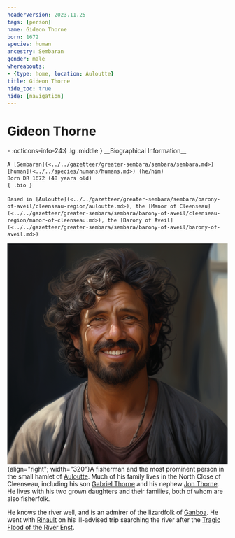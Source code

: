 ```yaml
---
headerVersion: 2023.11.25
tags: [person]
name: Gideon Thorne
born: 1672
species: human
ancestry: Sembaran
gender: male
whereabouts:
- {type: home, location: Auloutte}
title: Gideon Thorne
hide_toc: true
hide: [navigation]
---
```

# Gideon Thorne
<div class="grid cards ext-narrow-margin ext-one-column" markdown>
- :octicons-info-24:{ .lg .middle } __Biographical Information__

    A [Sembaran](<../../gazetteer/greater-sembara/sembara/sembara.md>) [human](<../../species/humans/humans.md>) (he/him)  
    Born DR 1672 (48 years old)  
    { .bio }

    Based in [Auloutte](<../../gazetteer/greater-sembara/sembara/barony-of-aveil/cleenseau-region/auloutte.md>), the [Manor of Cleenseau](<../../gazetteer/greater-sembara/sembara/barony-of-aveil/cleenseau-region/manor-of-cleenseau.md>), the [Barony of Aveil](<../../gazetteer/greater-sembara/sembara/barony-of-aveil/barony-of-aveil.md>)
</div>


![Gideon Thorne](../../assets/gideon-thorne.png){align="right"; width="320"}A fisherman and the most prominent person in the small hamlet of [Auloutte](<../../gazetteer/greater-sembara/sembara/barony-of-aveil/cleenseau-region/auloutte.md>). Much of his family lives in the North Close of Cleenseau, including his son [Gabriel Thorne](<./gabriel-thorne.md>) and his nephew [Jon Thorne](<./jon-thorne.md>). He lives with his two grown daughters and their families, both of whom are also fisherfolk. 

He knows the river well, and is an admirer of the lizardfolk of [Ganboa](<../../gazetteer/greater-sembara/sembara/barony-of-aveil/cleenseau-region/ganboa.md>). He went with [Rinault](<./rinault-essford.md>) on his ill-advised trip searching the river after the [Tragic Flood of the River Enst](<../../events/1700s/1719/10/tragic-flood-of-the-river-enst.md>).